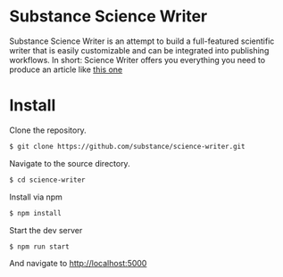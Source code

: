 # Substance Science Writer

Substance Science Writer is an attempt to build a full-featured scientific writer that is easily customizable and can be integrated into publishing workflows. In short: Science Writer offers you everything you need to produce an article like [this one](http://lens.elifesciences.org/05098/#figures)

# Install

Clone the repository.

```bash
$ git clone https://github.com/substance/science-writer.git
```

Navigate to the source directory.

```bash
$ cd science-writer
```

Install via npm

```bash
$ npm install
```

Start the dev server

```bash
$ npm run start
```

And navigate to [http://localhost:5000](http://localhost:5000)